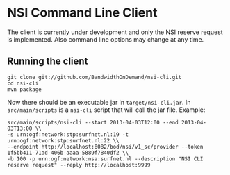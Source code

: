 # NSI Command Line Client

The client is currently under development and only the NSI reserve request is implemented.
Also command line options may change at any time.

## Running the client

    git clone git://github.com/BandwidthOnDemand/nsi-cli.git
    cd nsi-cli
    mvn package

Now there should be an executable jar in `target/nsi-cli.jar`.
In `src/main/scripts` is a `nsi-cli` script that will call the jar file.
Example:

    src/main/scripts/nsi-cli --start 2013-04-03T12:00 --end 2013-04-03T13:00 \\
    -s urn:ogf:network:stp:surfnet.nl:19 -t urn:ogf:network:stp:surfnet.nl:22 \\
    --endpoint http://localhost:8082/bod/nsi/v1_sc/provider --token 1f5bb411-71ad-406b-aaaa-5889f7840df2 \\
    -b 100 -p urn:ogf:network:nsa:surfnet.nl --description "NSI CLI reserve request" --reply http://localhost:9999
